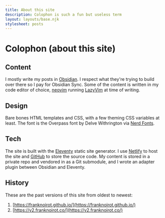 ```yaml
---
title: About this site
description: Colophon is such a fun but useless term
layout: layouts/base.njk
stylesheet: posts
---
```


# Colophon (about this site)

## Content

I mostly write my posts in [Obsidian](https://obsidian.md). I respect what they're trying to build over there so I pay for Obsidian Sync. Some of the content is written in my code editor of choice, [neovim](https://neovim.io) running [LazyVim](https://www.lazyvim.org/) at time of writing.

## Design

Bare bones HTML templates and CSS, with a few theming CSS variables at least. The font is the Overpass font by Delve Withrington via [Nerd Fonts](https://www.programmingfonts.org/#overpass).

## Tech

The site is built with the [Eleventy](https://www.11ty.dev) static site generator. I use [Netlify](https://www.netlify.com) to host the site and [GitHub](https://github.com) to store the source code. My content is stored in a private repo and vendored in as a Git submodule, and I wrote an adapter plugin between Obsidian and Eleventy.

## History

These are the past versions of this site from oldest to newest:

1. [https://franknoirot.github.io/](https://franknoirot.github.io/)
2. [https://v2.franknoirot.co/](https://v2.franknoirot.co/)
